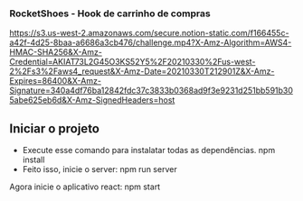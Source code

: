 ### RocketShoes - Hook de carrinho de compras

https://s3.us-west-2.amazonaws.com/secure.notion-static.com/f166455c-a42f-4d25-8baa-a6686a3cb476/challenge.mp4?X-Amz-Algorithm=AWS4-HMAC-SHA256&X-Amz-Credential=AKIAT73L2G45O3KS52Y5%2F20210330%2Fus-west-2%2Fs3%2Faws4_request&X-Amz-Date=20210330T212901Z&X-Amz-Expires=86400&X-Amz-Signature=340a4df76ba12842fdc37c3833b0368ad9f3e9231d251bb591b305abe625eb6d&X-Amz-SignedHeaders=host

## Iniciar o projeto
- Execute esse comando para instalatar todas as dependências. npm install
- Feito isso, inicie o server: npm run server

Agora inicie o aplicativo react: npm start